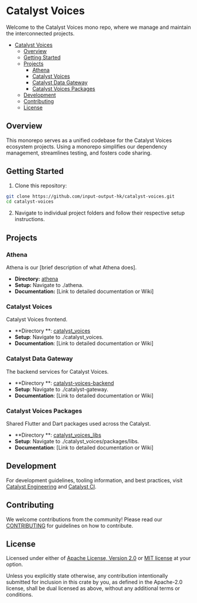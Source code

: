 # Catalyst Voices

<!-- markdownlint-disable MD029 -->

Welcome to the Catalyst Voices mono repo, where we manage and maintain the interconnected projects.

* [Catalyst Voices](#catalyst-voices)
  * [Overview](#overview)
  * [Getting Started](#getting-started)
  * [Projects](#projects)
    * [Athena](#athena)
    * [Catalyst Voices](#catalyst-voices-1)
    * [Catalyst Data Gateway](#catalyst-data-gateway)
    * [Catalyst Voices Packages](#catalyst-voices-packages)
  * [Development](#development)
  * [Contributing](#contributing)
  * [License](#license)

## Overview

This monorepo serves as a unified codebase for the Catalyst Voices ecosystem projects.
Using a monorepo simplifies our dependency management, streamlines testing, and fosters code
sharing.

## Getting Started

1. Clone this repository:

```sh
git clone https://github.com/input-output-hk/catalyst-voices.git
cd catalyst-voices
```

2. Navigate to individual project folders and follow their respective setup instructions.

## Projects

### Athena

Athena is our [brief description of what Athena does].

* **Directory:** [athena](https://github.com/input-output-hk/catalyst-voices/tree/main/athena)
* **Setup:** Navigate to ./athena.
* **Documentation:** [Link to detailed documentation or Wiki]

### Catalyst Voices

Catalyst Voices frontend.

* **Directory
  **: [catalyst_voices](https://github.com/input-output-hk/catalyst-voices/tree/main/catalyst_voices)
* **Setup**: Navigate to ./catalyst_voices.
* **Documentation**: [Link to detailed documentation or Wiki]

### Catalyst Data Gateway

The backend services for Catalyst Voices.

* **Directory
  **: [catalyst-voices-backend](https://github.com/input-output-hk/catalyst-voices/tree/main/catalyst-gateway)
* **Setup**: Navigate to ./catalyst-gateway.
* **Documentation**: [Link to detailed documentation or Wiki]

### Catalyst Voices Packages

Shared Flutter and Dart packages used across the Catalyst.

* **Directory
  **: [catalyst_voices_libs](https://github.com/input-output-hk/catalyst-voices/tree/main/catalyst_voices/packages/libs)
* **Setup**: Navigate to ./catalyst_voices/packages/libs.
* **Documentation**: [Link to detailed documentation or Wiki]

## Development

For development guidelines, tooling information, and best practices,
visit [Catalyst Engineering](https://github.com/input-output-hk/catalyst-engineering)
and [Catalyst CI](https://input-output-hk.github.io/catalyst-ci/).

## Contributing

We welcome contributions from the community!
Please read our [CONTRIBUTING](CONTRIBUTING.md) for guidelines on how to contribute.

## License

Licensed under either of [Apache License, Version 2.0](LICENSE-APACHE) or [MIT license](LICENSE-MIT)
at your option.

Unless you explicitly state otherwise, any contribution intentionally submitted
for inclusion in this crate by you, as defined in the Apache-2.0 license, shall
be dual licensed as above, without any additional terms or conditions.
